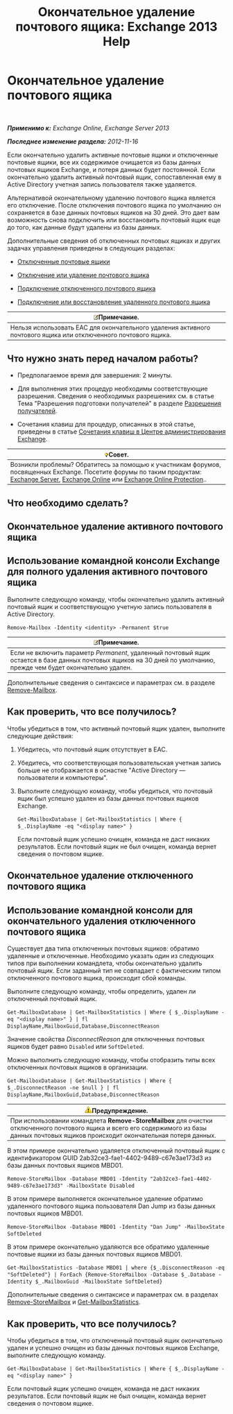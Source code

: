 ﻿---
title: 'Окончательное удаление почтового ящика: Exchange 2013 Help'
TOCTitle: Окончательное удаление почтового ящика
ms:assetid: df35765a-0bef-4561-9846-d91d69c0269c
ms:mtpsurl: https://technet.microsoft.com/ru-ru/library/JJ863440(v=EXCHG.150)
ms:contentKeyID: 50556493
ms.date: 04/30/2018
mtps_version: v=EXCHG.150
ms.translationtype: HT
---

# Окончательное удаление почтового ящика

 

_**Применимо к:** Exchange Online, Exchange Server 2013_

_**Последнее изменение раздела:** 2012-11-16_

Если окончательно удалить активные почтовые ящики и отключенные почтовые ящики, все их содержимое очищается из базы данных почтовых ящиков Exchange, и потеря данных будет постоянной. Если окончательно удалить активный почтовый ящик, сопоставленная ему в Active Directory учетная запись пользователя также удаляется.

Альтернативой окончательному удалению почтового ящика является его отключение. После отключения почтового ящика по умолчанию он сохраняется в базе данных почтовых ящиков на 30 дней. Это дает вам возможность снова подключить или восстановить почтовый ящик еще до того, как данные будут удалены из базы данных.

Дополнительные сведения об отключенных почтовых ящиках и других задачах управления приведены в следующих разделах:

  - [Отключенные почтовые ящики](disconnected-mailboxes-exchange-2013-help.md)

  - [Отключение или удаление почтового ящика](disable-or-delete-a-mailbox-exchange-2013-help.md)

  - [Подключение отключенного почтового ящика](connect-a-disabled-mailbox-exchange-2013-help.md)

  - [Подключение или восстановление удаленного почтового ящика](connect-or-restore-a-deleted-mailbox-exchange-2013-help.md)

<table>
<thead>
<tr class="header">
<th><img src="images/JJ126620.note(EXCHG.150).gif" title="Примечание" alt="Примечание" />Примечание.</th>
</tr>
</thead>
<tbody>
<tr class="odd">
<td>Нельзя использовать EAC для окончательного удаления активного почтового ящика или отключенного почтового ящика.</td>
</tr>
</tbody>
</table>


## Что нужно знать перед началом работы?

  - Предполагаемое время для завершения: 2 минуты.

  - Для выполнения этих процедур необходимы соответствующие разрешения. Сведения о необходимых разрешениях см. в статье Тема "Разрешения подготовки получателей" в разделе [Разрешения получателей](recipients-permissions-exchange-2013-help.md).

  - Сочетания клавиш для процедур, описанных в этой статье, приведены в статье [Сочетания клавиш в Центре администрирования Exchange](keyboard-shortcuts-in-the-exchange-admin-center-exchange-online-protection-help.md).

<table>
<thead>
<tr class="header">
<th><img src="images/Bb124558.tip(EXCHG.150).gif" title="Совет" alt="Совет" />Совет.</th>
</tr>
</thead>
<tbody>
<tr class="odd">
<td>Возникли проблемы? Обратитесь за помощью к участникам форумов, посвященных Exchange. Посетите форумы по таким продуктам: <a href="https://go.microsoft.com/fwlink/p/?linkid=60612">Exchange Server</a>, <a href="https://go.microsoft.com/fwlink/p/?linkid=267542">Exchange Online</a> или <a href="https://go.microsoft.com/fwlink/p/?linkid=285351">Exchange Online Protection</a>..</td>
</tr>
</tbody>
</table>


## Что необходимо сделать?

## Окончательное удаление активного почтового ящика

## Использование командной консоли Exchange для полного удаления активного почтового ящика

Выполните следующую команду, чтобы окончательно удалить активный почтовый ящик и соответствующую учетную запись пользователя в Active Directory.

    Remove-Mailbox -Identity <identity> -Permanent $true

<table>
<thead>
<tr class="header">
<th><img src="images/JJ126620.note(EXCHG.150).gif" title="Примечание" alt="Примечание" />Примечание.</th>
</tr>
</thead>
<tbody>
<tr class="odd">
<td>Если не включить параметр <em>Permanent</em>, удаленный почтовый ящик остается в базе данных почтовых ящиков на 30 дней по умолчанию, прежде чем будет окончательно удален.</td>
</tr>
</tbody>
</table>


Дополнительные сведения о синтаксисе и параметрах см. в разделе [Remove-Mailbox](https://technet.microsoft.com/ru-ru/library/aa995948\(v=exchg.150\)).

## Как проверить, что все получилось?

Чтобы убедиться в том, что активный почтовый ящик удален, выполните следующие действия:

1.  Убедитесь, что почтовый ящик отсутствует в EAC.

2.  Убедитесь, что соответствующая пользовательская учетная запись больше не отображается в оснастке "Active Directory — пользователи и компьютеры".

3.  Выполните следующую команду, чтобы убедиться, что почтовый ящик был успешно удален из базы данных почтовых ящиков Exchange.
    
        Get-MailboxDatabase | Get-MailboxStatistics | Where { $_.DisplayName -eq "<display name>" }
    
    Если почтовый ящик успешно очищен, команда не даст никаких результатов. Если почтовый ящик не был очищен, команда вернет сведения о почтовом ящике.

## Окончательное удаление отключенного почтового ящика

## Использование командной консоли для окончательного удаления отключенного почтового ящика

Существует два типа отключенных почтовых ящиков: обратимо удаленные и отключенные. Необходимо указать один из следующих типов при выполнении командлета, чтобы окончательно удалить почтовый ящик. Если заданный тип не совпадает с фактическим типом отключенного почтового ящика, происходит сбой команды.

Выполните следующую команду, чтобы определить, удален ли отключенный почтовый ящик.

    Get-MailboxDatabase | Get-MailboxStatistics | Where { $_.DisplayName -eq "<display name>" } | fl DisplayName,MailboxGuid,Database,DisconnectReason

Значение свойства *DisconnectReason* для отключенных почтовых ящиков будет равно `Disabled` или `SoftDeleted`.

Можно выполнить следующую команду, чтобы отобразить типы всех отключенных почтовых ящиков в организации.

    Get-MailboxDatabase | Get-MailboxStatistics | Where { $_.DisconnectReason -ne $null } | fl DisplayName,MailboxGuid,Database,DisconnectReason

<table>
<thead>
<tr class="header">
<th><img src="images/JJ983803.warning(EXCHG.150).gif" title="Предупреждение" alt="Предупреждение" />Предупреждение.</th>
</tr>
</thead>
<tbody>
<tr class="odd">
<td>При использовании командлета <strong>Remove-StoreMailbox</strong> для очистки отключенного почтового ящика и всего его содержимого из базы данных почтовых ящиков происходит окончательная потеря данных.</td>
</tr>
</tbody>
</table>


В этом примере окончательно удаляется отключенный почтовый ящик с идентификатором GUID 2ab32ce3-fae1-4402-9489-c67e3ae173d3 из базы данных почтовых ящиков MBD01.

    Remove-StoreMailbox -Database MBD01 -Identity "2ab32ce3-fae1-4402-9489-c67e3ae173d3" -MailboxState Disabled

В этом примере выполняется окончательное удаление обратимо удаленного почтового ящика пользователя Dan Jump из базы данных почтовых ящиков MBD01.

    Remove-StoreMailbox -Database MBD01 -Identity "Dan Jump" -MailboxState SoftDeleted

В этом примере окончательно удаляются все обратимо удаленные почтовые ящики из базы данных почтовых ящиков MBD01.

    Get-MailboxStatistics -Database MBD01 | where {$_.DisconnectReason -eq "SoftDeleted"} | ForEach {Remove-StoreMailbox -Database $_.Database -Identity $_.MailboxGuid -MailboxState SoftDeleted}

Дополнительные сведения о синтаксисе и параметрах см. в разделах [Remove-StoreMailbox](https://technet.microsoft.com/ru-ru/library/ff829913\(v=exchg.150\)) и [Get-MailboxStatistics](https://technet.microsoft.com/ru-ru/library/bb124612\(v=exchg.150\)).

## Как проверить, что все получилось?

Чтобы убедиться в том, что отключенный почтовый ящик окончательно удален и успешно очищен из базы данных почтовых ящиков Exchange, выполните следующую команду.

    Get-MailboxDatabase | Get-MailboxStatistics | Where { $_.DisplayName -eq "<display name>" }

Если почтовый ящик успешно очищен, команда не даст никаких результатов. Если почтовый ящик не был очищен, команда вернет сведения о почтовом ящике.

